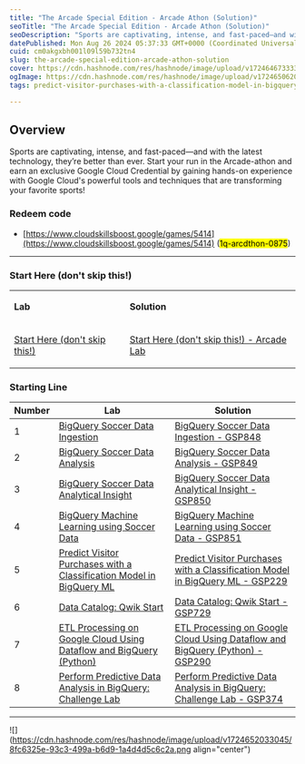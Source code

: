 ```yaml
---
title: "The Arcade Special Edition - Arcade Athon (Solution)"
seoTitle: "The Arcade Special Edition - Arcade Athon (Solution)"
seoDescription: "Sports are captivating, intense, and fast-paced—and with the latest technology, they’re better than ever. Start your run in the Arcade-athon and earn an exc"
datePublished: Mon Aug 26 2024 05:37:33 GMT+0000 (Coordinated Universal Time)
cuid: cm0akgxbh001l09l59b732tn4
slug: the-arcade-special-edition-arcade-athon-solution
cover: https://cdn.hashnode.com/res/hashnode/image/upload/v1724646733337/d10f8334-c9d1-4358-ae74-0f1304830386.jpeg
ogImage: https://cdn.hashnode.com/res/hashnode/image/upload/v1724650620587/0c061ce4-d789-4f9a-ad3f-bad8c3270c92.jpeg
tags: predict-visitor-purchases-with-a-classification-model-in-bigquery-ml-gsp229, bigquery-soccer-data-ingestion-gsp848, bigquery-soccer-data-analysis-gsp849, bigquery-soccer-data-analytical-insight-gsp850, bigquery-machine-learning-using-soccer-data-gsp851, the-arcade-athon, the-arcade-special-edition-arcade-athon-solution, the-arcade-special-edition, the-arcade-athon-solution, bigquery-soccer-data-ingestion, bigquery-soccer-data-analysis, bigquery-soccer-data-analytical-insight, bigquery-machine-learning-using-soccer-data, predict-visitor-purchases-with-a-classification-model-in-bigquery-ml, data-catalog-qwik-start

---
```


## Overview

Sports are captivating, intense, and fast-paced—and with the latest technology, they’re better than ever. Start your run in the Arcade-athon and earn an exclusive Google Cloud Credential by gaining hands-on experience with Google Cloud's powerful tools and techniques that are transforming your favorite sports!

### Redeem code

* [https://www.cloudskillsboost.google/games/5414](https://www.cloudskillsboost.google/games/5414) (<mark>1q-arcdthon-0875</mark>)
    

---

### Start Here (don't skip this!)

<table><tbody><tr><td colspan="1" rowspan="1"><p><strong>Lab</strong></p></td><td colspan="1" rowspan="1"><p><strong>Solution</strong></p></td></tr><tr><td colspan="1" rowspan="1"><p><a target="_blank" rel="noopener noreferrer nofollow" href="https://www.cloudskillsboost.google/games/5414/labs/35095" style="pointer-events: none">Start Here (don't skip this!)</a></p></td><td colspan="1" rowspan="1"><p><a target="_blank" rel="noopener noreferrer nofollow" href="https://eplus.dev/start-here-dont-skip-this-arcade-lab" style="pointer-events: none">Start Here (don't skip this!) - Arcade Lab</a></p></td></tr></tbody></table>

### Starting Line

| Number | Lab | Solution |
| --- | --- | --- |
| 1 | [BigQuery Soccer Data Ingestion](https://www.cloudskillsboost.google/games/5414/labs/35096) | [BigQuery Soccer Data Ingestion - GSP848](https://eplus.dev/bigquery-soccer-data-ingestion-gsp848) |
| 2 | [BigQuery Soccer Data Analysis](https://www.cloudskillsboost.google/games/5414/labs/35097) | [BigQuery Soccer Data Analysis - GSP849](https://eplus.dev/bigquery-soccer-data-analysis-gsp849) |
| 3 | [BigQuery Soccer Data Analytical Insight](https://www.cloudskillsboost.google/games/5414/labs/35098) | [BigQuery Soccer Data Analytical Insight - GSP850](https://eplus.dev/bigquery-soccer-data-analytical-insight-gsp850) |
| 4 | [BigQuery Machine Learning using Soccer Data](https://www.cloudskillsboost.google/games/5414/labs/35099) | [BigQuery Machine Learning using Soccer Data - GSP851](https://eplus.dev/bigquery-machine-learning-using-soccer-data-gsp851) |
| 5 | [Predict Visitor Purchases with a Classification Model in BigQuery ML](https://www.cloudskillsboost.google/games/5414/labs/35100) | [Predict Visitor Purchases with a Classification Model in BigQuery ML - GSP229](https://eplus.dev/predict-visitor-purchases-with-a-classification-model-in-bigquery-ml-gsp229) |
| 6 | [Data Catalog: Qwik Start](https://www.cloudskillsboost.google/games/5414/labs/35101) | [Data Catalog: Qwik Start - GSP729](https://eplus.dev/data-catalog-qwik-start-gsp729) |
| 7 | [ETL Processing on Google Cloud Using Dataflow and BigQuery (Python)](https://www.cloudskillsboost.google/games/5414/labs/35102) | [ETL Processing on Google Cloud Using Dataflow and BigQuery (Python) - GSP290](https://eplus.dev/etl-processing-on-google-cloud-using-dataflow-and-bigquery-python-gsp290) |
| 8 | [Perform Predictive Data Analysis in BigQuery: Challenge Lab](https://www.cloudskillsboost.google/games/5414/labs/35103) | [Perform Predictive Data Analysis in BigQuery: Challenge Lab - GSP374](https://eplus.dev/perform-predictive-data-analysis-in-bigquery-challenge-lab-gsp374) |

---

![](https://cdn.hashnode.com/res/hashnode/image/upload/v1724652033045/8fc6325e-93c3-499a-b6d9-1a4d4d5c6c2a.png align="center")